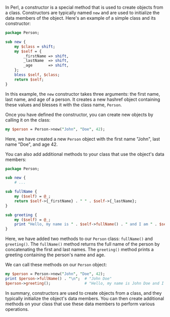 In Perl, a constructor is a special method that is used to create objects from a class. Constructors are typically named `new` and are used to initialize the data members of the object. Here's an example of a simple class and its constructor:

```perl
package Person;

sub new {
    my $class = shift;
    my $self = {
        _firstName => shift,
        _lastName  => shift,
        _age       => shift,
    };
    bless $self, $class;
    return $self;
}
```

In this example, the `new` constructor takes three arguments: the first name, last name, and age of a person. It creates a new hashref object containing these values and blesses it with the class name, `Person`.

Once you have defined the constructor, you can create new objects by calling it on the class:

```perl
my $person = Person->new("John", "Doe", 42);
```

Here, we have created a new `Person` object with the first name "John", last name "Doe", and age 42.

You can also add additional methods to your class that use the object's data members:

```perl
package Person;

sub new {
    # ...

sub fullName {
    my ($self) = @_;
    return $self->{_firstName} . " " . $self->{_lastName};
}

sub greeting {
    my ($self) = @_;
    print "Hello, my name is " . $self->fullName() . " and I am " . $self->{_age} . " years old.\n";
}
```

Here, we have added two methods to our `Person` class: `fullName()` and `greeting()`. The `fullName()` method returns the full name of the person by concatenating the first and last names. The `greeting()` method prints a greeting containing the person's name and age.

We can call these methods on our `Person` object:

```perl
my $person = Person->new("John", "Doe", 42);
print $person->fullName() . "\n";  # "John Doe"
$person->greeting();               # "Hello, my name is John Doe and I am 42 years old."
```

In summary, constructors are used to create objects from a class, and they typically initialize the object's data members. You can then create additional methods on your class that use these data members to perform various operations.